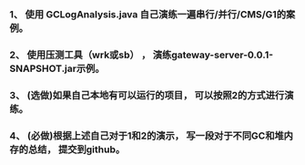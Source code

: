 ### 1、 使用 GCLogAnalysis.java 自己演练一遍串行/并行/CMS/G1的案例。











### 2、 使用压测工具（wrk或sb） ， 演练gateway-server-0.0.1-SNAPSHOT.jar示例。



### 3、 (选做)如果自己本地有可以运行的项目， 可以按照2的方式进行演练。



### 4、 (必做)根据上述自己对于1和2的演示， 写一段对于不同GC和堆内存的总结， 提交到github。  